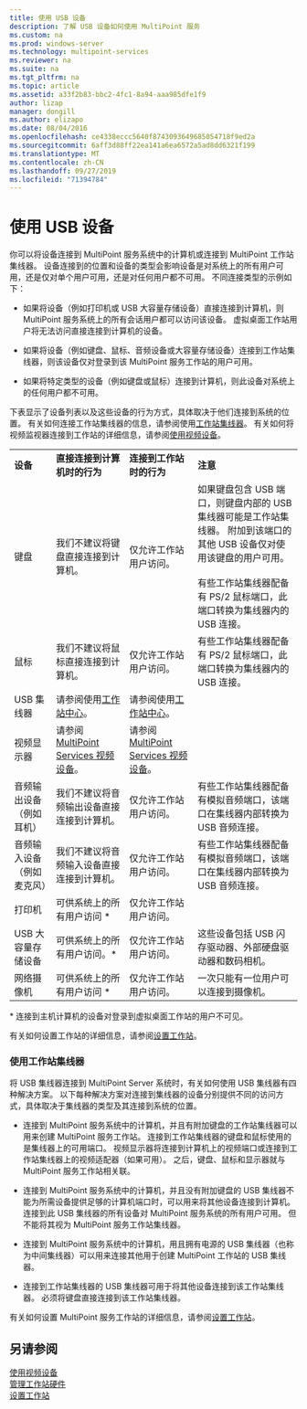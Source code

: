 ```yaml
---
title: 使用 USB 设备
description: 了解 USB 设备如何使用 MultiPoint 服务
ms.custom: na
ms.prod: windows-server
ms.technology: multipoint-services
ms.reviewer: na
ms.suite: na
ms.tgt_pltfrm: na
ms.topic: article
ms.assetid: a33f2b83-bbc2-4fc1-8a94-aaa985dfe1f9
author: lizap
manager: dongill
ms.author: elizapo
ms.date: 08/04/2016
ms.openlocfilehash: ce4338eccc5640f8743093649685054718f9ed2a
ms.sourcegitcommit: 6aff3d88ff22ea141a6ea6572a5ad8dd6321f199
ms.translationtype: MT
ms.contentlocale: zh-CN
ms.lasthandoff: 09/27/2019
ms.locfileid: "71394784"
---
```

# <a name="work-with-usb-devices"></a>使用 USB 设备
你可以将设备连接到 MultiPoint 服务系统中的计算机或连接到 MultiPoint 工作站集线器。 设备连接到的位置和设备的类型会影响设备是对系统上的所有用户可用，还是仅对单个用户可用，还是对任何用户都不可用。 不同连接类型的示例如下：  
  
-   如果将设备（例如打印机或 USB 大容量存储设备）直接连接到计算机，则 MultiPoint 服务系统上的所有会话用户都可以访问该设备。 虚拟桌面工作站用户将无法访问直接连接到计算机的设备。  
  
-   如果将设备（例如键盘、鼠标、音频设备或大容量存储设备）连接到工作站集线器，则该设备仅对登录到该 MultiPoint 服务工作站的用户可用。  
  
-   如果将特定类型的设备（例如键盘或鼠标）连接到计算机，则此设备对系统上的任何用户都不可用。  
  
下表显示了设备列表以及这些设备的行为方式，具体取决于他们连接到系统的位置。 有关如何连接工作站集线器的信息，请参阅使用[工作站集线器](#working-with-station-hubs)。 有关如何将视频监视器连接到工作站的详细信息，请参阅[使用视频设备](Work-with-Video-Devices.md)。  
  
|||||  
|-|-|-|-|  
|**设备**|**直接连接到计算机时的行为**|**连接到工作站时的行为**|**注意**|  
|键盘|我们不建议将键盘直接连接到计算机。|仅允许工作站用户访问。|如果键盘包含 USB 端口，则键盘内部的 USB 集线器可能是工作站集线器。 附加到该端口的其他 USB 设备仅对使用该键盘的用户可用。<br /><br />有些工作站集线器配备有 PS\/2 鼠标端口，此端口转换为集线器内的 USB 连接。|  
|鼠标|我们不建议将鼠标直接连接到计算机。|仅允许工作站用户访问。|有些工作站集线器配备有 PS\/2 鼠标端口，此端口转换为集线器内的 USB 连接。|  
|USB 集线器|请参阅使用[工作站中心](#working-with-station-hubs)。|请参阅使用[工作站中心](#working-with-station-hubs)。||  
|视频显示器|请参阅[MultiPoint Services 视频设备](work-with-video-devices.md)。|请参阅[MultiPoint Services 视频设备](work-with-video-devices.md)。||  
|音频输出设备（例如耳机）|我们不建议将音频输出设备直接连接到计算机。|仅允许工作站用户访问。|有些工作站集线器配备有模拟音频端口，该端口在集线器内部转换为 USB 音频连接。|  
|音频输入设备（例如麦克风）|我们不建议将音频输入设备直接连接到计算机。|仅允许工作站用户访问。|有些工作站集线器配备有模拟音频端口，该端口在集线器内部转换为 USB 音频连接。|  
|打印机|可供系统上的所有用户访问 *|仅允许工作站用户访问。||  
|USB 大容量存储设备|可供系统上的所有用户访问。\*|仅允许工作站用户访问。|这些设备包括 USB 闪存驱动器、外部硬盘驱动器和数码相机。|  
|网络摄像机|可供系统上的所有用户访问 *|仅允许工作站用户访问。|一次只能有一位用户可以连接到摄像机。|  
  
\* 连接到主机计算机的设备对登录到虚拟桌面工作站的用户不可见。  
  
有关如何设置工作站的详细信息，请参阅[设置工作站](Set-Up-a-Station.md)。  
  
### <a name="working-with-station-hubs"></a>使用工作站集线器  
将 USB 集线器连接到 MultiPoint Server 系统时，有关如何使用 USB 集线器有四种解决方案。 以下每种解决方案对连接到集线器的设备分别提供不同的访问方式，具体取决于集线器的类型及其连接到系统的位置。  
  
-   连接到 MultiPoint 服务系统中的计算机，并且有附加键盘的工作站集线器可以用来创建 MultiPoint 服务工作站。 连接到工作站集线器的键盘和鼠标使用的是集线器上的可用端口。 视频显示器将连接到计算机上的视频端口或连接到工作站集线器上的视频适配器（如果可用）。 之后，键盘、鼠标和显示器就与 MultiPoint 服务工作站相关联。  
  
-   连接到 MultiPoint 服务系统中的计算机，并且没有附加键盘的 USB 集线器不能为所需设备提供足够的计算机端口时，可以用来将其他设备连接到计算机。 连接到此 USB 集线器的所有设备对 MultiPoint 服务系统的所有用户可用。 但不能将其视为 MultiPoint 服务工作站集线器。  
  
-   连接到 MultiPoint 服务系统中的计算机，用且拥有电源的 USB 集线器（也称为中间集线器）可以用来连接其他用于创建 MultiPoint 工作站的 USB 集线器。  
  
-   连接到工作站集线器的 USB 集线器可用于将其他设备连接到该工作站集线器。 必须将键盘直接连接到该工作站集线器。  
  
有关如何设置 MultiPoint 服务工作站的详细信息，请参阅[设置工作站](Set-Up-a-Station.md)。  
  
## <a name="see-also"></a>另请参阅  
[使用视频设备](Work-with-Video-Devices.md)  
[管理工作站硬件](Manage-Station-Hardware.md)  
[设置工作站](Set-Up-a-Station.md)